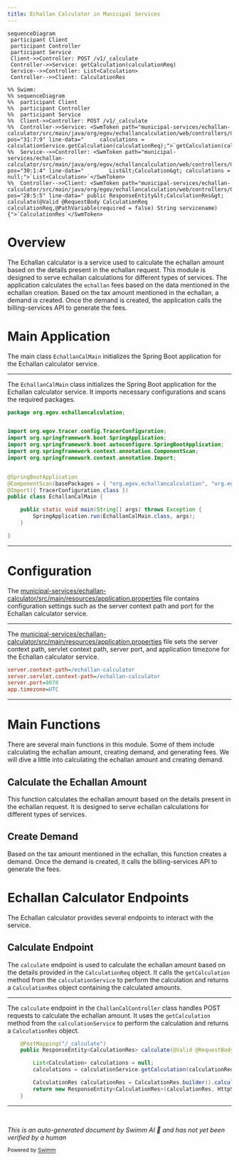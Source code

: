 ```yaml
---
title: Echallan Calculator in Municipal Services
---
```

```mermaid
sequenceDiagram
 participant Client
 participant Controller
 participant Service
 Client->>Controller: POST /v1/_calculate
 Controller->>Service: getCalculation(calculationReq)
 Service-->>Controller: List<Calculation>
 Controller-->>Client: CalculationRes

%% Swimm:
%% sequenceDiagram
%%  participant Client
%%  participant Controller
%%  participant Service
%%  Client->>Controller: POST /v1/_calculate
%%  Controller->>Service: <SwmToken path="municipal-services/echallan-calculator/src/main/java/org/egov/echallancalculation/web/controllers/ChallanCalController.java" pos="31:7:9" line-data="		calculations = calculationService.getCalculation(calculationReq);">`getCalculation(calculationReq`</SwmToken>)
%%  Service-->>Controller: <SwmToken path="municipal-services/echallan-calculator/src/main/java/org/egov/echallancalculation/web/controllers/ChallanCalController.java" pos="30:1:4" line-data="		List&lt;Calculation&gt; calculations = null;">`List<Calculation>`</SwmToken>
%%  Controller-->>Client: <SwmToken path="municipal-services/echallan-calculator/src/main/java/org/egov/echallancalculation/web/controllers/ChallanCalController.java" pos="28:5:5" line-data="	public ResponseEntity&lt;CalculationRes&gt; calculate(@Valid @RequestBody CalculationReq calculationReq,@PathVariable(required = false) String servicename) {">`CalculationRes`</SwmToken>
```

# Overview

The Echallan calculator is a service used to calculate the echallan amount based on the details present in the echallan request. This module is designed to serve echallan calculations for different types of services. The application calculates the <SwmToken path="municipal-services/echallan-calculator/src/main/resources/application.properties" pos="1:6:6" line-data="server.context-path=/echallan-calculator">`echallan`</SwmToken> fees based on the data mentioned in the echallan creation. Based on the tax amount mentioned in the echallan, a demand is created. Once the demand is created, the application calls the billing-services API to generate the fees.

# Main Application

The main class <SwmToken path="municipal-services/echallan-calculator/src/main/java/org/egov/echallancalculation/EchallanCalMain.java" pos="14:4:4" line-data="public class EchallanCalMain {">`EchallanCalMain`</SwmToken> initializes the Spring Boot application for the Echallan calculator service.

<SwmSnippet path="/municipal-services/echallan-calculator/src/main/java/org/egov/echallancalculation/EchallanCalMain.java" line="1">

---

The <SwmToken path="municipal-services/echallan-calculator/src/main/java/org/egov/echallancalculation/EchallanCalMain.java" pos="14:4:4" line-data="public class EchallanCalMain {">`EchallanCalMain`</SwmToken> class initializes the Spring Boot application for the Echallan calculator service. It imports necessary configurations and scans the required packages.

```java
package org.egov.echallancalculation;


import org.egov.tracer.config.TracerConfiguration;
import org.springframework.boot.SpringApplication;
import org.springframework.boot.autoconfigure.SpringBootApplication;
import org.springframework.context.annotation.ComponentScan;
import org.springframework.context.annotation.Import;


@SpringBootApplication
@ComponentScan(basePackages = { "org.egov.echallancalculation", "org.egov.echallancalculation.web.controllers" , "org.egov.echallancalculation.config"})
@Import({ TracerConfiguration.class })
public class EchallanCalMain {

    public static void main(String[] args) throws Exception {
        SpringApplication.run(EchallanCalMain.class, args);
    }

}
```

---

</SwmSnippet>

# Configuration

The <SwmPath>[municipal-services/echallan-calculator/src/main/resources/application.properties](municipal-services/echallan-calculator/src/main/resources/application.properties)</SwmPath> file contains configuration settings such as the server context path and port for the Echallan calculator service.

<SwmSnippet path="/municipal-services/echallan-calculator/src/main/resources/application.properties" line="1">

---

The <SwmPath>[municipal-services/echallan-calculator/src/main/resources/application.properties](municipal-services/echallan-calculator/src/main/resources/application.properties)</SwmPath> file sets the server context path, servlet context path, server port, and application timezone for the Echallan calculator service.

```ini
server.context-path=/echallan-calculator
server.servlet.context-path=/echallan-calculator
server.port=8078
app.timezone=UTC
```

---

</SwmSnippet>

# Main Functions

There are several main functions in this module. Some of them include calculating the echallan amount, creating demand, and generating fees. We will dive a little into calculating the echallan amount and creating demand.

## Calculate the Echallan Amount

This function calculates the echallan amount based on the details present in the echallan request. It is designed to serve echallan calculations for different types of services.

## Create Demand

Based on the tax amount mentioned in the echallan, this function creates a demand. Once the demand is created, it calls the billing-services API to generate the fees.

# Echallan Calculator Endpoints

The Echallan calculator provides several endpoints to interact with the service.

## Calculate Endpoint

The <SwmToken path="municipal-services/echallan-calculator/src/main/java/org/egov/echallancalculation/web/controllers/ChallanCalController.java" pos="28:8:8" line-data="	public ResponseEntity&lt;CalculationRes&gt; calculate(@Valid @RequestBody CalculationReq calculationReq,@PathVariable(required = false) String servicename) {">`calculate`</SwmToken> endpoint is used to calculate the echallan amount based on the details provided in the <SwmToken path="municipal-services/echallan-calculator/src/main/java/org/egov/echallancalculation/web/controllers/ChallanCalController.java" pos="28:16:16" line-data="	public ResponseEntity&lt;CalculationRes&gt; calculate(@Valid @RequestBody CalculationReq calculationReq,@PathVariable(required = false) String servicename) {">`CalculationReq`</SwmToken> object. It calls the <SwmToken path="municipal-services/echallan-calculator/src/main/java/org/egov/echallancalculation/web/controllers/ChallanCalController.java" pos="31:7:7" line-data="		calculations = calculationService.getCalculation(calculationReq);">`getCalculation`</SwmToken> method from the <SwmToken path="municipal-services/echallan-calculator/src/main/java/org/egov/echallancalculation/web/controllers/ChallanCalController.java" pos="31:5:5" line-data="		calculations = calculationService.getCalculation(calculationReq);">`calculationService`</SwmToken> to perform the calculation and returns a <SwmToken path="municipal-services/echallan-calculator/src/main/java/org/egov/echallancalculation/web/controllers/ChallanCalController.java" pos="28:5:5" line-data="	public ResponseEntity&lt;CalculationRes&gt; calculate(@Valid @RequestBody CalculationReq calculationReq,@PathVariable(required = false) String servicename) {">`CalculationRes`</SwmToken> object containing the calculated amounts.

<SwmSnippet path="/municipal-services/echallan-calculator/src/main/java/org/egov/echallancalculation/web/controllers/ChallanCalController.java" line="27">

---

The <SwmToken path="municipal-services/echallan-calculator/src/main/java/org/egov/echallancalculation/web/controllers/ChallanCalController.java" pos="28:8:8" line-data="	public ResponseEntity&lt;CalculationRes&gt; calculate(@Valid @RequestBody CalculationReq calculationReq,@PathVariable(required = false) String servicename) {">`calculate`</SwmToken> endpoint in the <SwmToken path="municipal-services/echallan-calculator/src/main/java/org/egov/echallancalculation/web/controllers/ChallanCalController.java" pos="23:4:4" line-data="public class ChallanCalController {">`ChallanCalController`</SwmToken> class handles POST requests to calculate the echallan amount. It uses the <SwmToken path="municipal-services/echallan-calculator/src/main/java/org/egov/echallancalculation/web/controllers/ChallanCalController.java" pos="31:7:7" line-data="		calculations = calculationService.getCalculation(calculationReq);">`getCalculation`</SwmToken> method from the <SwmToken path="municipal-services/echallan-calculator/src/main/java/org/egov/echallancalculation/web/controllers/ChallanCalController.java" pos="31:5:5" line-data="		calculations = calculationService.getCalculation(calculationReq);">`calculationService`</SwmToken> to perform the calculation and returns a <SwmToken path="municipal-services/echallan-calculator/src/main/java/org/egov/echallancalculation/web/controllers/ChallanCalController.java" pos="28:5:5" line-data="	public ResponseEntity&lt;CalculationRes&gt; calculate(@Valid @RequestBody CalculationReq calculationReq,@PathVariable(required = false) String servicename) {">`CalculationRes`</SwmToken> object.

```java
	@PostMapping("/_calculate")
	public ResponseEntity<CalculationRes> calculate(@Valid @RequestBody CalculationReq calculationReq,@PathVariable(required = false) String servicename) {

		List<Calculation> calculations = null;
		calculations = calculationService.getCalculation(calculationReq);

		CalculationRes calculationRes = CalculationRes.builder().calculations(calculations).build();
		return new ResponseEntity<CalculationRes>(calculationRes, HttpStatus.OK);
	}
```

---

</SwmSnippet>

&nbsp;

*This is an auto-generated document by Swimm AI 🌊 and has not yet been verified by a human*

<SwmMeta version="3.0.0" repo-id="Z2l0aHViJTNBJTNBRElHSVQtT1NTJTNBJTNBU3dpbW0tRGVtbw==" repo-name="DIGIT-OSS" doc-type="overview"><sup>Powered by [Swimm](/)</sup></SwmMeta>
